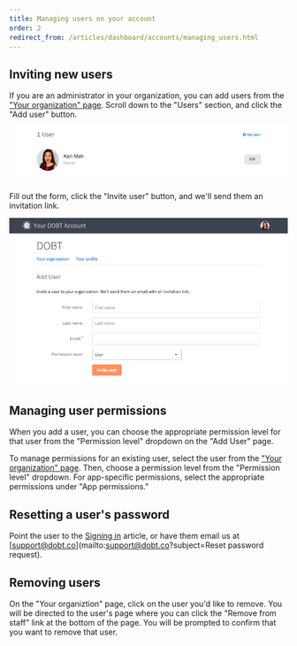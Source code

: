 ```yaml
---
title: Managing users on your account
order: 2
redirect_from: /articles/dashboard/accounts/managing_users.html
---
```


## Inviting new users

If you are an administrator in your organization, you can add users from the ["Your organization" page](https://dashboard.dobt.co/organization/). Scroll down to the "Users" section, and click the "Add user" button. 

![add user](../images/add_user.png)

Fill out the form, click the "Invite user" button, and we'll send them an invitation link.

![invite users](../images/invite_user.png)

## Managing user permissions

When you add a user, you can choose the appropriate permission level for that user from the "Permission level" dropdown on the "Add User" page.

To manage permissions for an existing user, select the user from the ["Your organization" page](https://dashboard.dobt.co/organization/). Then, choose a permission level from the "Permission level" dropdown. For app-specific permissions, select the appropriate permissions under "App permissions."

## Resetting a user's password

Point the user to the [Signing in](./signup_and_login.html) article, or have them email us at [support@dobt.co](mailto:support@dobt.co?subject=Reset password request).

## Removing users

On the "Your organiztion" page, click on the user you'd like to remove. You will be directed to the user's page where you can click the "Remove from staff" link at the bottom of the page. You will be prompted to confirm that you want to remove that user.
